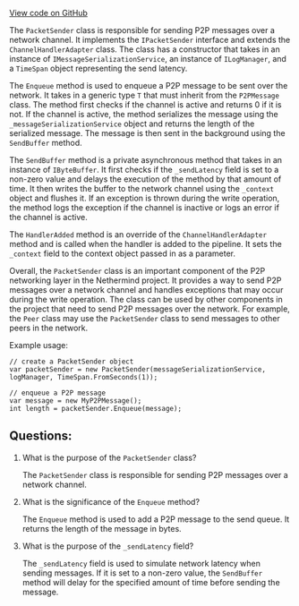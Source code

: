 [View code on GitHub](https://github.com/nethermindeth/nethermind/Nethermind.Network/P2P/PacketSender.cs)

The `PacketSender` class is responsible for sending P2P messages over a network channel. It implements the `IPacketSender` interface and extends the `ChannelHandlerAdapter` class. The class has a constructor that takes in an instance of `IMessageSerializationService`, an instance of `ILogManager`, and a `TimeSpan` object representing the send latency. 

The `Enqueue` method is used to enqueue a P2P message to be sent over the network. It takes in a generic type `T` that must inherit from the `P2PMessage` class. The method first checks if the channel is active and returns 0 if it is not. If the channel is active, the method serializes the message using the `_messageSerializationService` object and returns the length of the serialized message. The message is then sent in the background using the `SendBuffer` method.

The `SendBuffer` method is a private asynchronous method that takes in an instance of `IByteBuffer`. It first checks if the `_sendLatency` field is set to a non-zero value and delays the execution of the method by that amount of time. It then writes the buffer to the network channel using the `_context` object and flushes it. If an exception is thrown during the write operation, the method logs the exception if the channel is inactive or logs an error if the channel is active.

The `HandlerAdded` method is an override of the `ChannelHandlerAdapter` method and is called when the handler is added to the pipeline. It sets the `_context` field to the context object passed in as a parameter.

Overall, the `PacketSender` class is an important component of the P2P networking layer in the Nethermind project. It provides a way to send P2P messages over a network channel and handles exceptions that may occur during the write operation. The class can be used by other components in the project that need to send P2P messages over the network. For example, the `Peer` class may use the `PacketSender` class to send messages to other peers in the network. 

Example usage:

```
// create a PacketSender object
var packetSender = new PacketSender(messageSerializationService, logManager, TimeSpan.FromSeconds(1));

// enqueue a P2P message
var message = new MyP2PMessage();
int length = packetSender.Enqueue(message);
```
## Questions: 
 1. What is the purpose of the `PacketSender` class?
    
    The `PacketSender` class is responsible for sending P2P messages over a network channel.

2. What is the significance of the `Enqueue` method?
    
    The `Enqueue` method is used to add a P2P message to the send queue. It returns the length of the message in bytes.

3. What is the purpose of the `_sendLatency` field?
    
    The `_sendLatency` field is used to simulate network latency when sending messages. If it is set to a non-zero value, the `SendBuffer` method will delay for the specified amount of time before sending the message.